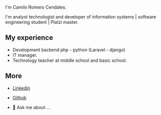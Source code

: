 I'm Camilo Romero Cendales.

I'm analyst technologist and developer of information systems | software engineering student | Platzi master.

## My experience
- Development backend php - python (Laravel - django)
- IT manager.
- Technology teacher at middle school and basic school.

## More
- [Linkedin](https://www.linkedin.com/in/jeisson-camilo-romero-cendales-ab46591a9/)
- [Github](https://github.com/jromeroc)

- 💬 Ask me about ...
<!--
**jromeroc/jromeroc** is a ✨ _special_ ✨ repository because its `README.md` (this file) appears on your GitHub profile. -->
